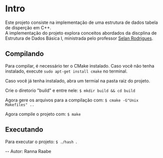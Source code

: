 # Intro
Este projeto consiste na implementação de uma estrutura de dados tabela de disperção em C++.  
A implementação do projeto explora conceitos abordados da discplina de Estrutura de Dados Básica I, ministrada pelo professor [Selan Rodrigues](https://docente.ufrn.br/2497950/perfil).

## Compilando
Para compilar, é necessário ter o CMake instalado. Caso você não tenha instalado, execute ```sudo apt-get install cmake``` no terminal.

Caso você já tenha instalado, abra um termial na pasta raiz do projeto.

Crie o diretorio "build" e entre nele: ```$ mkdir build && cd build ```

Agora gere os arquivos para a compilação com: ```$ cmake -G"Unix Makefiles" ..```

Agora compile o projeto com: ```$ make ```

## Executando
Para executar o projeto: ```$ ./hash ```.

--
Autor: Ranna Raabe